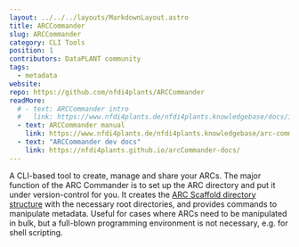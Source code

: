 ```yaml
---
layout: ../../../layouts/MarkdownLayout.astro
title: ARCCommander
slug: ARCCommander
category: CLI Tools
position: 1
contributors: DataPLANT community
tags: 
  - metadata
website:
repo: https://github.com/nfdi4plants/ARCCommander
readMore:
  # - text: ARCCommander intro
  #   link: https://www.nfdi4plants.de/nfdi4plants.knowledgebase/docs/implementation/ArcCommander.html
  - text: ARCCommander manual
    link: https://www.nfdi4plants.de/nfdi4plants.knowledgebase/arc-commander
  - text: "ARCCommander dev docs" 
    link: https://nfdi4plants.github.io/arcCommander-docs/
---
```


A CLI-based tool to create, manage and share your ARCs.
The major function of the ARC Commander is to set up the ARC directory and put it under version-control for you.
It creates the [ARC Scaffold directory structure]({{INTERNAL_DEV_REPRESENTATION_ARC_SCAFFOLD}}) with the necessary root directories, and provides commands to manipulate metadata.
Useful for cases where ARCs need to be manipulated in bulk, but a full-blown programming environment is not necessary, e.g. for shell scripting.

